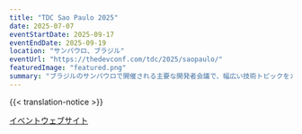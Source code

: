 ```yaml
---
title: "TDC Sao Paulo 2025"
date: 2025-07-07
eventStartDate: 2025-09-17
eventEndDate: 2025-09-19
location: "サンパウロ、ブラジル"
eventUrl: "https://thedevconf.com/tdc/2025/saopaulo/"
featuredImage: "featured.png"
summary: "ブラジルのサンパウロで開催される主要な開発者会議で、幅広い技術トピックをカバーし、業界全体の専門家が集まります。"
---
```

{{< translation-notice >}}

[イベントウェブサイト](https://thedevconf.com/tdc/2025/saopaulo/)
